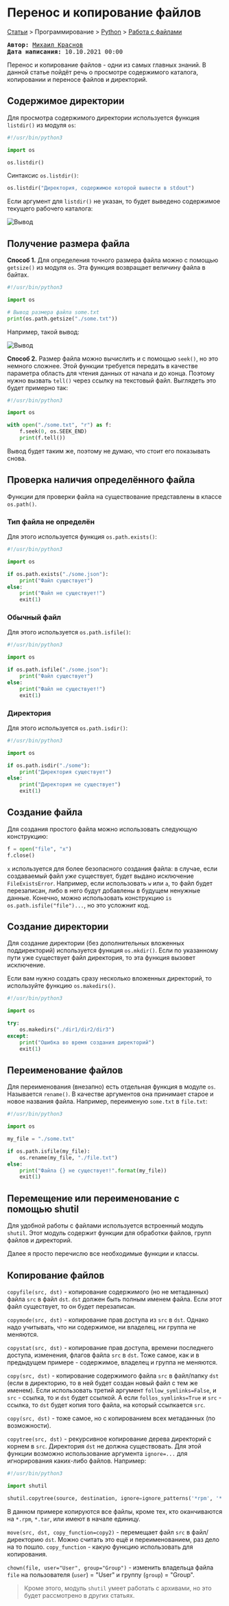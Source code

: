 # Перенос и копирование файлов

[Статьи](../../stats.md) > Программирование > [Python](../README.md) > [Работа с файлами](README.md)

<pre>
<strong>Автор:</strong> <a href="/LinuxSovet/Group/authors.d/Linuxoid85.html">Михаил Краснов</a>
<strong>Дата написания:</strong> 10.10.2021 00:00
</pre>

Перенос и копирование файлов - одни из самых главных знаний. В данной статье пойдёт речь о просмотре содержимого каталога, копировании и переносе файлов и директорий.

## Содержимое директории

Для просмотра содержимого директории используется функция `listdir()` из модуля `os`:

```python
#!/usr/bin/python3

import os

os.listdir()
```

Синтаксис `os.listdir()`:

```python
os.listdir("Директория, содержимое которой вывести в stdout")
```

Если аргумент для `listdir()` не указан, то будет выведено содержимое текущего рабочего каталога:

![Вывод](pic/listdir.png)

## Получение размера файла

**Способ 1.** Для определения точного размера файла можно с помощью `getsize()` из модуля `os`. Эта функция возвращает величину файла в байтах.

```python
#!/usr/bin/python3

import os

# Вывод размера файла some.txt
print(os.path.getsize("./some.txt"))
```

Например, такой вывод:

![Вывод](pic/getsize.png)

**Способ 2.** Размер файла можно вычислить и с помощью `seek()`, но это немного сложнее. Этой функции требуется передать в качестве параметра область для чтения данных от начала и до конца. Поэтому нужно вызвать `tell()` через ссылку на текстовый файл. Выглядеть это будет примерно так:

```python
#!/usr/bin/python3

import os

with open("./some.txt", "r") as f:
	f.seek(0, os.SEEK_END)
	print(f.tell())
```

Вывод будет таким же, поэтому не думаю, что стоит его показывать снова.

## Проверка наличия определённого файла

Функции для проверки файла на существование представлены в классе `os.path()`.

### Тип файла не определён

Для этого используется функция `os.path.exists()`:

```python
#!/usr/bin/python3

import os

if os.path.exists("./some.json"):
	print("Файл существует")
else:
	print("Файл не существует!")
	exit(1)
```

### Обычный файл

Для этого используется `os.path.isfile()`:

```python
#!/usr/bin/python3

import os

if os.path.isfile("./some.json"):
	print("Файл существует")
else:
	print("Файл не существует!")
	exit(1)
```

### Директория

Для этого используется `os.path.isdir()`:

```python
#!/usr/bin/python3

import os

if os.path.isdir("./some"):
	print("Директория существует")
else:
	print("Директория не существует")
	exit(1)
```

## Создание файла

Для создания простого файла можно использовать следующую конструкцию:

```python
f = open("file", "x")
f.close()
```

`x` используется для более безопасного создания файла: в случае, если создаваемый файл *уже* существует, будет выдано исключение `FileExistsError`. Например, если использовать `w` или `a`, то файл будет перезаписан, либо в него будут добавлены в будущем ненужные данные. Конечно, можно использовать конструкцию `is os.path.isfile("file")...`, но это усложнит код.

## Создание директории

Для создание директории (без дополнительных вложенных поддиректорий) используется функция `os.mkdir()`. Если по указанному пути уже существует файл директория, то эта функция вызовет исключение.

Если вам нужно создать сразу несколько вложенных директорий, то используйте функцию `os.makedirs()`.

```python
#!/usr/bin/python3

import os

try:
	os.makedirs("./dir1/dir2/dir3")
except:
	print("Ошибка во время создания директорий")
	exit(1)
```

## Переименование файлов

Для переименования (внезапно) есть отдельная функция в модуле `os`. Называется `rename()`. В качестве аргументов она принимает старое и новое названия файла. Например, переименую `some.txt` в `file.txt`:

```python
#!/usr/bin/python3

import os

my_file = "./some.txt"

if os.path.isfile(my_file):
	os.rename(my_file, "./file.txt")
else:
	print("Файла {} не существует!".format(my_file))
	exit(1)
```

## Перемещение или переименование с помощью shutil

Для удобной работы с файлами используется встроенный модуль `shutil`. Этот модуль содержит функции для обработки файлов, групп файлов и директорий.

Далее я просто перечислю все необходимые функции и классы.

## Копирование файлов

`copyfile(src, dst)` - копирование содержимого (но не метаданных) файла `src` в файл `dst`. `dst` должен быть полным именем файла. Если этот файл существует, то он будет перезаписан.

`copymode(src, dst)` - копирование прав доступа из `src` в `dst`. Однако надо учитывать, что ни содержимое, ни владелец, ни группа не меняются.

`copystat(src, dst)` - копирование прав доступа, времени последнего доступа, изменения, флагов файла `src` в `dst`. Тоже самое, как и в предыдущем примере - содержимое, владелец и группа не меняются.

`copy(src, dst)` - копирование содержимого файла `src` в файл/папку `dst` (если в директорию, то в ней будет создан новый файл с тем же именем). Если использовать третий аргумент `follow_symlinks=False`, и `src` - ссылка, то и `dst` будет ссылкой. А если `follos_symlinks=True` и `src` - ссылка, то `dst` будет копия того файла, на который ссылкается `src`.

`copy(src, dst)` - тоже самое, но с копированием всех метаданных (по возможности).

`copytree(src, dst)` - рекурсивное копирование дерева директорий с корнем в `src`. Директория `dst` не должна существовать. Для этой функции возможно использование аргумента `ignore=...` для игнорирования каких-либо файлов. Например:

```python
#!/usr/bin/python3

import shutil

shutil.copytree(source, destination, ignore=ignore_patterns('*rpm', '*.tar', '1*'))
```

В данном примере копируются все файлы, кроме тех, кто оканчиваются на `*.rpm`, `*.tar`, или имеют в начале единицу.

`move(src, dst, copy_function=copy2)` - перемещает файл `src` в файл/директорию `dst`. Можно считать это ещё и переименованием, раз дело на то пошло. `copy_function` - какую функцию использовать для копирования.

`chown(file, user="User", group="Group")` - изменить владельца файла `file` на пользователя (`user`) = "User" и группу (`group`) = "Group".

> Кроме этого, модуль `shutil` умеет работать с архивами, но это будет рассмотрено в других статьях.
